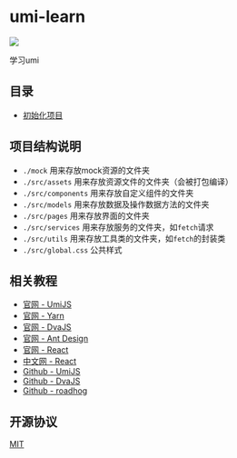 # umi-learn

[![](https://img.shields.io/badge/umi-^1.0.0-blue.svg?style=flat-square)](https://github.com/facebook/react)

学习umi

## 目录

- [初始化项目](./docs/初始化项目.md)

## 项目结构说明

- `./mock` 用来存放mock资源的文件夹
- `./src/assets` 用来存放资源文件的文件夹（会被打包编译）
- `./src/components` 用来存放自定义组件的文件夹
- `./src/models` 用来存放数据及操作数据方法的文件夹
- `./src/pages` 用来存放界面的文件夹
- `./src/services` 用来存放服务的文件夹，如`fetch`请求
- `./src/utils` 用来存放工具类的文件夹，如`fetch`的封装类
- `./src/global.css` 公共样式

## 相关教程

- [官网 - UmiJS](https://umijs.org/)
- [官网 - Yarn](https://yarnpkg.com/zh-Hans/)
- [官网 - DvaJS](https://dvajs.com/)
- [官网 - Ant Design](https://ant.design/index-cn/)
- [官网 - React](https://reactjs.org/)
- [中文网 - React](https://doc.react-china.org/)
- [Github - UmiJS](https://github.com/umijs/umi/)
- [Github - DvaJS](https://github.com/dvajs/dva/)
- [Github - roadhog](https://github.com/sorrycc/roadhog/)

## 开源协议

[MIT](https://tldrlegal.com/license/mit-license)
